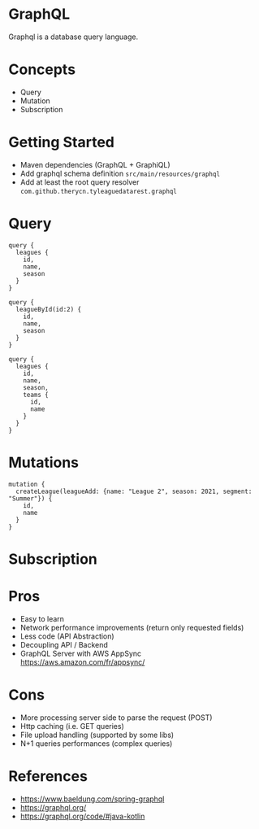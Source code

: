 # GraphQL

Graphql is a database query language.

# Concepts
- Query
- Mutation
- Subscription

# Getting Started
- Maven dependencies (GraphQL + GraphiQL)
- Add graphql schema definition `src/main/resources/graphql`
- Add at least the root query resolver `com.github.therycn.tyleaguedatarest.graphql`

# Query

```
query {
  leagues {
    id, 
    name, 
    season
  }
}

query {
  leagueById(id:2) {
    id, 
    name, 
    season
  }
}

query {
  leagues {
    id,
    name,
    season,
    teams {
      id,
      name
    }
  }
}
```

# Mutations

```
mutation {
  createLeague(leagueAdd: {name: "League 2", season: 2021, segment: "Summer"}) {
    id,
    name
  }
}
```

# Subscription
# Pros

- Easy to learn
- Network performance improvements (return only requested fields)
- Less code (API Abstraction)
- Decoupling API / Backend
- GraphQL Server with AWS AppSync https://aws.amazon.com/fr/appsync/

# Cons

- More processing server side to parse the request (POST)
- Http caching (i.e. GET queries)
- File upload handling (supported by some libs)
- N+1 queries performances (complex queries)


# References
- https://www.baeldung.com/spring-graphql
- https://graphql.org/
- https://graphql.org/code/#java-kotlin